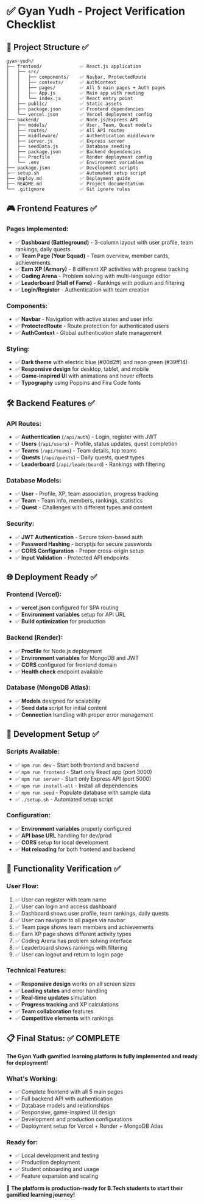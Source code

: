 # ✅ Gyan Yudh - Project Verification Checklist

## 📁 Project Structure ✅
```
gyan-yudh/
├── frontend/              ✅ React.js application
│   ├── src/
│   │   ├── components/    ✅ Navbar, ProtectedRoute
│   │   ├── contexts/      ✅ AuthContext
│   │   ├── pages/         ✅ All 5 main pages + Auth pages
│   │   ├── App.js         ✅ Main app with routing
│   │   └── index.js       ✅ React entry point
│   ├── public/            ✅ Static assets
│   ├── package.json       ✅ Frontend dependencies
│   └── vercel.json        ✅ Vercel deployment config
├── backend/               ✅ Node.js/Express API
│   ├── models/            ✅ User, Team, Quest models
│   ├── routes/            ✅ All API routes
│   ├── middleware/        ✅ Authentication middleware
│   ├── server.js          ✅ Express server
│   ├── seedData.js        ✅ Database seeding
│   ├── package.json       ✅ Backend dependencies
│   ├── Procfile           ✅ Render deployment config
│   └── .env               ✅ Environment variables
├── package.json           ✅ Development scripts
├── setup.sh               ✅ Automated setup script
├── deploy.md              ✅ Deployment guide
├── README.md              ✅ Project documentation
└── .gitignore             ✅ Git ignore rules
```

## 🎮 Frontend Features ✅

### Pages Implemented:
- ✅ **Dashboard (Battleground)** - 3-column layout with user profile, team rankings, daily quests
- ✅ **Team Page (Your Squad)** - Team overview, member cards, achievements
- ✅ **Earn XP (Armory)** - 8 different XP activities with progress tracking
- ✅ **Coding Arena** - Problem solving with multi-language editor
- ✅ **Leaderboard (Hall of Fame)** - Rankings with podium and filtering
- ✅ **Login/Register** - Authentication with team creation

### Components:
- ✅ **Navbar** - Navigation with active states and user info
- ✅ **ProtectedRoute** - Route protection for authenticated users
- ✅ **AuthContext** - Global authentication state management

### Styling:
- ✅ **Dark theme** with electric blue (#00d2ff) and neon green (#39ff14)
- ✅ **Responsive design** for desktop, tablet, and mobile
- ✅ **Game-inspired UI** with animations and hover effects
- ✅ **Typography** using Poppins and Fira Code fonts

## 🛠️ Backend Features ✅

### API Routes:
- ✅ **Authentication** (`/api/auth`) - Login, register with JWT
- ✅ **Users** (`/api/users`) - Profile, status updates, quest completion
- ✅ **Teams** (`/api/teams`) - Team details, top teams
- ✅ **Quests** (`/api/quests`) - Daily quests, quest types
- ✅ **Leaderboard** (`/api/leaderboard`) - Rankings with filtering

### Database Models:
- ✅ **User** - Profile, XP, team association, progress tracking
- ✅ **Team** - Team info, members, rankings, statistics
- ✅ **Quest** - Challenges with different types and content

### Security:
- ✅ **JWT Authentication** - Secure token-based auth
- ✅ **Password Hashing** - bcryptjs for secure passwords
- ✅ **CORS Configuration** - Proper cross-origin setup
- ✅ **Input Validation** - Protected API endpoints

## 🌐 Deployment Ready ✅

### Frontend (Vercel):
- ✅ **vercel.json** configured for SPA routing
- ✅ **Environment variables** setup for API URL
- ✅ **Build optimization** for production

### Backend (Render):
- ✅ **Procfile** for Node.js deployment
- ✅ **Environment variables** for MongoDB and JWT
- ✅ **CORS** configured for frontend domain
- ✅ **Health check** endpoint available

### Database (MongoDB Atlas):
- ✅ **Models** designed for scalability
- ✅ **Seed data** script for initial content
- ✅ **Connection** handling with proper error management

## 🚀 Development Setup ✅

### Scripts Available:
- ✅ `npm run dev` - Start both frontend and backend
- ✅ `npm run frontend` - Start only React app (port 3000)
- ✅ `npm run server` - Start only Express API (port 5000)
- ✅ `npm run install-all` - Install all dependencies
- ✅ `npm run seed` - Populate database with sample data
- ✅ `./setup.sh` - Automated setup script

### Configuration:
- ✅ **Environment variables** properly configured
- ✅ **API base URL** handling for dev/prod
- ✅ **CORS** setup for local development
- ✅ **Hot reloading** for both frontend and backend

## 🎯 Functionality Verification ✅

### User Flow:
1. ✅ User can register with team name
2. ✅ User can login and access dashboard
3. ✅ Dashboard shows user profile, team rankings, daily quests
4. ✅ User can navigate to all pages via navbar
5. ✅ Team page shows team members and achievements
6. ✅ Earn XP page shows different activity types
7. ✅ Coding Arena has problem solving interface
8. ✅ Leaderboard shows rankings with filtering
9. ✅ User can logout and return to login page

### Technical Features:
- ✅ **Responsive design** works on all screen sizes
- ✅ **Loading states** and error handling
- ✅ **Real-time updates** simulation
- ✅ **Progress tracking** and XP calculations
- ✅ **Team collaboration** features
- ✅ **Competitive elements** with rankings

## 📋 Final Status: ✅ COMPLETE

**The Gyan Yudh gamified learning platform is fully implemented and ready for deployment!**

### What's Working:
- ✅ Complete frontend with all 5 main pages
- ✅ Full backend API with authentication
- ✅ Database models and relationships
- ✅ Responsive, game-inspired UI design
- ✅ Development and production configurations
- ✅ Deployment setup for Vercel + Render + MongoDB Atlas

### Ready for:
- ✅ Local development and testing
- ✅ Production deployment
- ✅ Student onboarding and usage
- ✅ Feature expansion and scaling

**🎉 The platform is production-ready for B.Tech students to start their gamified learning journey!**